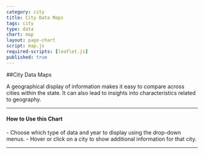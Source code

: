 ```yaml
---
category: city
title: City Data Maps
tags: city
type: data
chart: map
layout: page-chart
script: map.js
required-scripts: [leaflet.js]
published: true
---
```


##City Data Maps

A geographical display of information makes it easy to compare across cities within the state. It can also lead to insights into characteristics related to geography.

<hr>
<h4 class="howto-header">How to Use this Chart</h4>
- Choose which type of data and year to display using the drop-down menus.
- Hover or click on a city to show additional information for that city.
<hr>
